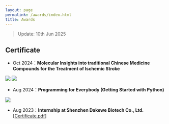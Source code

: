 ```yaml
---
layout: page
permalink: /awards/index.html
title: Awards
---
```


> Update: 10th Jun 2025

## Certificate

- Oct 2024：**Molecular Insights into traditional Chinese Medicine Compounds for the Treatment of Ischemic Stroke**

<img src="https://LIYUHAN725.github.io/images/1021Poster Edited.png">

<img src="https://LIYUHAN725.github.io/images/Molecular.png">

- Aug 2024：**Programming for Everybody (Getting Started with Python)**

<img src="https://LIYUHAN725.github.io/images/Python.png">

- Aug 2023：**Internship at Shenzhen Dakewe Biotech Co., Ltd.**<br>[[Certificate.pdf](https://LIYUHAN725.github.io/file/Dakewe.pdf)]

<br>
